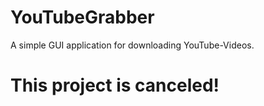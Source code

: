 # YouTubeGrabber
A simple GUI application for downloading YouTube-Videos.

# This project is canceled!
